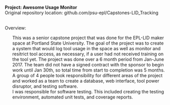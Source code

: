 <b>Project: Awesome Usage Monitor</b><br>
Original repository location: github.com/psu-epl/Capstones-LID_Tracking<br><br>

Overview:<br>
<ul>
This was a senior capstone project that was done for the EPL-LID maker space at Portland State University. The goal of the project was to create a system that would log tool usage in the space as well as monitor and resitrict tool access, as necessary, if a user had not received training on the tool yet. The project was done over a 6 month period from Jan-June 2017. The team did not have a signed contract with the sponsor to begin work until Jan 30th, so total time from start to completion was 5 months. A group of 4 people took responsibility for different areas of the project and worked as a team to create a database, web interface, tool power disruptor, and testing software.<br>
I was responsible for software testing. This included creating the testing environment, automated unit tests, and coverage reports. </ul>
